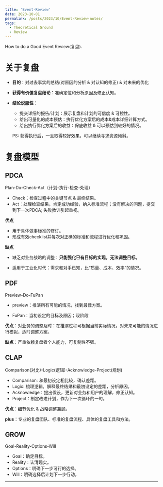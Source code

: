 ```yaml
---
title: 'Event-Review'
date: 2023-10-01
permalink: /posts/2023/10/Event-Review-notes/
tags:
  - Theoretical Ground
  - Review
---
```


How to do a Good Event Review(复盘).

# 关于复盘

* **目的**：对过去事实的总结(对原因的分析 & 对认知的修正) & 对未来的优化
* **获得有价值复盘结论**：准确定位和分析原因及修正认知。

* **结论说服性**：

  * 提交详细的报告/计划：展示复盘和计划的可信度 & 可控性。
  * 给出可量化的成本预估：执行优化方案后的成本&成本详细计算方式。
  * 给出执行优化方案后的收益：保底收益 & 可以预估到较好的情况。

  PS: 获得执行后，一旦取得较好效果，可以继续寻求资源倾斜。

# 复盘模型

## PDCA

Plan-Do-Check-Act（计划-执行-检查-处理）

* Check：检查过程中的关键节点 & 最终结果。
* Act：处理检查结果，肯定成功经验，纳入标准流程；没有解决的问题，提交到下一次PDCA; 失败教训引起重视。

**优点**

* 用于具体做事标准的修订。
* 形成有效checklist并每次对正确的标准和流程进行优化和巩固。

**缺点**

* 缺乏对业务战略的调整：**只能强化已有目标的实现，无法调整目标。**

* 适用于工业化时代：需求和对手已知，比“质量、成本、效率”的情况。

## PDF

Preview-Do-FuPan

* preview：推演所有可能的情况，找到最佳方案。

* FuPan：当初设定的目标及原因；现阶段

**优点**：对业务的调整及时：在推演过程可根据当前实际情况，对未来可能的情况进行模拟，适时调整方案。

**缺点**：严重依赖复盘者个人能力，可复制性不强。

## CLAP

Comparison(对比)-Logic(逻辑)-Acknowledge-Project(规划)

* Comparison:  和最初设定相比较，确认差距。
* Logic: 梳理逻辑，解释最终结果和最初设定的差距，分析原因。
* Acknowledge：提出假设，更新对业务和用户的理解，修正认知。
* Project：制定改进计划，作为下一次循环的一句。

**优点**：细节优化 & 战略调整兼顾。

**plus**：专业的复盘团队、标准的复盘流程、具体的复盘工具和方法。

## GROW

Goal-Reality-Options-Will

* Goal：确定目标。
* Reality：认清现实。
* Options：明确下一步可行的选择。
* Will：明确选择后计划下一步行动。




------

